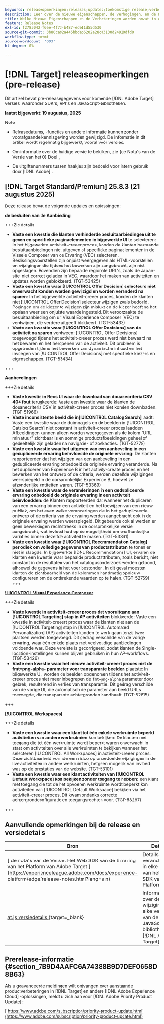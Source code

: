 ```yaml
---
keywords: releaseopmerkingen;releases;updates;toekomstige release;verbeteringen;nieuwe functies;oplossingen;updates;vooruitgave;vroege toegang
description: Leer over de nieuwe eigenschappen, de verhogingen, en de moeilijke situaties inbegrepen in de aanstaande versie van  [!DNL Target], met inbegrip van SDKs, APIs, en de bibliotheken van JavaScript.
title: Welke Nieuwe Eigenschappen en de Verbeteringen worden omvat in de aanstaande  [!DNL Target]  Versie?
feature: Release Notes
exl-id: f2783042-f6ee-4f73-b487-ede11d55d530
source-git-commit: 3b80ca92a445bbdab6202a28c03130d24920dfd0
workflow-type: tm+mt
source-wordcount: '893'
ht-degree: 0%

---
```


# [!DNL Target] releaseopmerkingen (pre-release)

Dit artikel bevat pre-releasegegevens voor komende [!DNL Adobe Target] versies, waaronder SDK&#39;s, API&#39;s en JavaScript-bibliotheken.

**laatst bijgewerkt: 19 augustus, 2025**

>[!NOTE]
>
>* Releasedatums, -functies en andere informatie kunnen zonder voorafgaande kennisgeving worden gewijzigd. De informatie in dit artikel wordt regelmatig bijgewerkt, vooral vóór versies.
>
>* Om informatie over de huidige versie te bekijken, zie {de Nota&#39;s van de Versie van het 0} Doel [.](release-notes.md)
>
>* De uitgiftenummers tussen haakjes zijn bedoeld voor intern gebruik door [!DNL Adobe] .

## [!DNL Target Standard/Premium] 25.8.3 (21 augustus 2025)

Deze release bevat de volgende updates en oplossingen:

**de besluiten van de Aanbieding**

+++Zie details
* **Vaste een kwestie die klanten verhinderde besluitaanbiedingen uit te geven en specifieke paginaelementen in bijgewerkte UI** te selecteren: In het bijgewerkte activiteit-creeer proces, konden de klanten bestaande besluitaanbiedingen niet uitgeven of specifieke paginaelementen in de Visuele Composer van de Ervaring (VEC) selecteren. Beslissingsvoorstellen zijn onjuist weergegeven als HTML-voorstellen en wijzigingen die tijdens het bewerken zijn aangebracht, zijn niet opgeslagen. Bovendien zijn bepaalde regionale URL&#39;s, zoals de Japan-site, niet correct geladen in VEC, waardoor het maken van activiteiten en updates worden geblokkeerd. (TGT-53425)
* **Vaste een kwestie waar [!UICONTROL Offer Decision] selecteurs niet onverwacht konden worden gewijzigd en worden veranderd na sparen**: In het bijgewerkte activiteit-creeer proces, konden de klanten niet [!UICONTROL Offer Decision] selecteur wijzigen zoals bedoeld. Pogingen om de kiezer te wijzigen zijn mislukt en de kiezer heeft na het opslaan weer een onjuiste waarde ingesteld. Dit veroorzaakte de besluitaanbieding om uit Visual Experience Composer (VEC) te verdwijnen, die verdere uitgeeft blokkeert. (TGT-53433)
* **Vaste een kwestie waar [!UICONTROL Offer Decisions] van de activiteit na sparen** verdween: [!UICONTROL Offer Decisions] toegevoegd tijdens het activiteit-creeer proces werd niet bewaard na het bewaren en het heropenen van de activiteit. Dit probleem is opgetreden tijdens het bewerken van dynamische inhoud en het invoegen van [!UICONTROL Offer Decisions] met specifieke kiezers en eigenschappen. (TGT-53434)

+++

**Aanbevelingen**

+++Zie details
* **Vaste kwestie in Recs UI waar de download van douanecriteria CSV 404 fout** terugkeerde: Vaste een kwestie waar de klanten de douanecriteria CSV in activiteit-creeer proces niet konden downloaden. (TGT-51966)
* **Vaste inconsistente beeld die in[!UICONTROL Catalog Search]** laadt: Vaste een kwestie waar de duimnagels en de beelden in [!UICONTROL  Catalog Search] niet constant in activiteit-creeer proces laadden. Afbeeldingen kunnen alleen worden weergegeven als de kolom &quot;URL miniatuur&quot; zichtbaar is en sommige productafbeeldingen geheel of gedeeltelijk zijn geladen na navigatie- of zoekacties. (TGT-52778)
* **Vaste een kwestie waar het uitgeven van een aanbeveling in een gedupliceerde ervaring beïnvloedde de originele ervaring**: De klanten rapporteerden dat het wijzigen van een aanbeveling in een gedupliceerde ervaring onbedoeld de originele ervaring veranderde. Na het dupliceren van Experience B in het activity-create proces en het bewerken van het ontwerp of de criteria, werden dezelfde wijzigingen weerspiegeld in de oorspronkelijke Experience B, hoewel ze afzonderlijke entiteiten waren. (TGT-53369)
* **Vaste een kwestie waar de veranderingen in een gedupliceerde ervaring onbedoeld de originele ervaring in een activiteit beïnvloedden:** de Klanten rapporteerden dat wanneer het dupliceren van een ervaring binnen een activiteit en het toewijzen van een nieuw publiek, om het even welke veranderingen die in het gedupliceerde ontwerp of de criteria van de ervaring werden aangebracht ook in de originele ervaring werden weerspiegeld. Dit gebeurde ook al werden er geen bewerkingen rechtstreeks in de oorspronkelijke versie aangebracht, wat invloed had op de mogelijkheid om onafhankelijke variaties binnen dezelfde activiteit te maken. (TGT-53361)
* **Vaste een kwestie waar [!UICONTROL Recommendation Catalog] periodiek om volledige gegevens van productattributen** te tonen er niet in slaagde: In bijgewerkte [!DNL Recommendations] UI, ervaren de klanten een kwestie waar bepaalde productattributen, zoals bericht, niet constant in de resultaten van het catalogusonderzoek werden getoond, alhoewel de gegevens in het voer bestonden. In dit geval moesten klanten de zichtbaarheid van de kolommen handmatig opnieuw configureren om de ontbrekende waarden op te halen. (TGT-52769)
+++

**[!UICONTROL Visual Experience Composer](VEC)**

+++Zie details
* **Vaste kwestie in activiteit-creeer proces dat vooruitgang aan [!UICONTROL Targeting] stap in AP activiteiten** blokkeerde: Vaste een kwestie in activiteit-creeert proces waar de klanten niet aan de [!UICONTROL Targeting] stap in [!UICONTROL Automated Personalization] (AP) activiteiten konden te werk gaan tenzij twee plaatsen werden toegevoegd. Dit gedrag verschilde van de vorige ervaring, waar één enkele plaats met veelvoudige aanbiedingen voldoende was. Deze vereiste is gecorrigeerd, zodat klanten de Single-location-instellingen kunnen blijven gebruiken in hun AP-workflows. (TGT-53426)
* **Vaste een kwestie waar het nieuwe activiteit-creeert proces niet de fmt=png-alpha- parameter voor transparante beelden** plaatste: In bijgewerkte UI, worden de beelden opgenomen tijdens het activiteit-creeer proces niet meer inbegrepen de `fmt=png-alpha` parameter door gebrek, resulterend in verlies van transparantie. Dit gedrag verschilde van de vorige UI, die automatisch de parameter aan beeld URLs toevoegde, die transparante achtergronden handhaaft. (TGT-52615)

+++

**[!UICONTROL Workspaces]**

+++Zie details
* **Vaste een kwestie waar een klant tot één enkele werkruimte beperkt activiteiten van andere werkruimten** kon bekijken: De klanten met toegang die tot één werkruimte wordt beperkt waren onverwacht in staat om activiteiten over alle werkruimten te bekijken wanneer het selecteren [!UICONTROL All Workspaces] in activiteit-creeer proces. Deze zichtbaarheid vormde een risico op onbedoelde wijzigingen in de live activiteiten in andere werkruimten, hetgeen mogelijk van invloed was op de prestaties van de website. (TGT-53101)
* **Vaste een kwestie waar een klant activiteiten van [!UICONTROL Default Workspace] kon bekijken zonder toegang te hebben:** een klant met toegang die tot de het opvoeren werkruimte wordt beperkt kon activiteiten van [!UICONTROL Default Workspace] bekijken via het activiteit-creeer proces. Dit kwam ondanks correcte achtergrondconfiguratie en toegangsrechten voor. (TGT-53297)

+++

## Aanvullende opmerkingen bij de release en versiedetails

| Bron | Details |
|--- |--- |
| [ de nota&#39;s van de Versie: Het Web SDK van de Ervaring van het Platform van Adobe Target ] (https://experienceleague.adobe.com/docs/experience-platform/edge/release-notes.html?lang=e n) | Details over veranderingen in elke versie van het Web SDK van het Platform. |
| [ at.js versiedetails ](https://experienceleague.adobe.com/docs/target-dev/developer/client-side/at-js-implementation/target-atjs-versions.html){target=_blank} | Informatie over de wijzigingen in elke versie van de JavaScript-bibliotheek [!DNL Adobe Target] at.js. |

## Prerelease-informatie {#section_7B9D4AAFC6A74388B9D7DEF0658D8B63}

Als u geavanceerde meldingen wilt ontvangen over aanstaande productverbeteringen in [!DNL Target] en andere [!DNL Adobe Experience Cloud] -oplossingen, meldt u zich aan voor [!DNL Adobe Priority Product Update] :

[ https://www.adobe.com/subscription/priority-product-update.html](https://www.adobe.com/subscription/priority-product-update.html)
